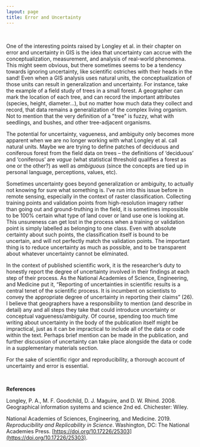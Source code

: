 ```yaml
---
layout: page
title: Error and Uncertainty
---
```


&ensp;

One of the interesting points raised by Longley et al. in their chapter on error and uncertainty in GIS is the idea that uncertainty can accrue with the conceptualization, measurement, and analysis of real-world phenomena.  This might seem obvious, but there sometimes seems to be a tendency towards ignoring uncertainty, like scientific ostriches with their heads in the sand!  Even when a GIS analysis uses natural units, the conceptualization of those units can result in generalization and uncertainty. For instance, take the example of a field study of trees in a small forest. A geographer can mark the location of each tree, and can record the important attributes (species, height, diameter…), but no matter how much data they collect and record, that data remains a generalization of the complex living organism. Not to mention that the very definition of a "tree" is fuzzy, what with seedlings, and bushes, and other tree-adjacent organisms.

The potential for uncertainty, vagueness, and ambiguity only becomes more apparent when we are no longer working with what Longley et al. call natural units.  Maybe we are trying to define patches of deciduous and coniferous forest from the field data on trees – the definitions of ‘deciduous’ and ‘coniferous’ are *vague* (what statistical threshold qualifies a forest as one or the other?) as well as *ambiguous* (since the concepts are tied up in personal language, perceptions, values, etc).

Sometimes uncertainty goes beyond generalization or ambiguity, to actually not knowing for sure what something is.  I’ve run into this issue before in remote sensing, especially in the context of raster classification.  Collecting training points and validation points from high-resolution imagery rather than going out and ground-truthing in the field, it is sometimes impossible to be 100% certain what type of land cover or land use one is looking at.  This unsureness can get lost in the process when a training or validation point is simply labelled as belonging to one class.  Even with absolute certainty about such points, the classification itself is bound to be uncertain, and will not perfectly match the validation points.  The important thing is to reduce uncertainty as much as possible, and to be transparent about whatever uncertainty cannot be eliminated.  

In the context of published scientific work, it is the researcher’s duty to honestly report the degree of uncertainty involved in their findings at each step of their process.  As the National Academies of Science, Engineering, and Medicine put it, “Reporting of uncertainties in scientific results is a central tenet of the scientific process. It is incumbent on scientists to convey the appropriate degree of uncertainty in reporting their claims” (26).  I believe that geographers have a responsibility to mention (and describe in detail) any and all steps they take that could introduce uncertainty or conceptual vagueness/ambiguity.  Of course, spending too much time writing about uncertainty in the body of the publication itself might be impractical, just as it can be impractical to include all of the data or code within the text.  Perhaps brief mention can be made in the publication, and further discussion of uncertainty can take place alongside the data or code in a supplementary materials section.  

For the sake of scientific rigor and reproducibility, a thorough account of uncertainty and error is essential.  

&ensp;

**References**

Longley, P. A., M. F. Goodchild, D. J. Maguire, and D. W. Rhind. 2008. Geographical information systems and science 2nd ed. Chichester: Wiley.

National Academies of Sciences, Engineering, and Medicine. 2019. *Reproducibility and Replicability in Science*. Washington, DC: The National Academies Press. [https://doi.org/10.17226/25303](https://doi.org/10.17226/25303).

&ensp;

